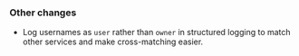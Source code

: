### Other changes

- Log usernames as `user` rather than `owner` in structured logging to match other services and make cross-matching easier.
